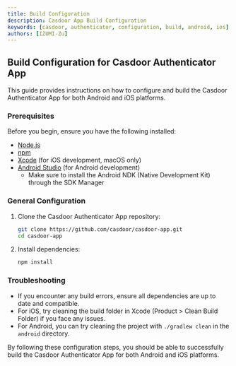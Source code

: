 ```yaml
---
title: Build Configuration
description: Casdoor App Build Configuration
keywords: [casdoor, authenticator, configuration, build, android, ios]
authors: [IZUMI-Zu]
---
```


## Build Configuration for Casdoor Authenticator App

This guide provides instructions on how to configure and build the Casdoor Authenticator App for both Android and iOS platforms.

### Prerequisites

Before you begin, ensure you have the following installed:

- [Node.js](https://nodejs.org/)
- [npm](https://www.npmjs.com/)
- [Xcode](https://developer.apple.com/xcode/) (for iOS development, macOS only)
- [Android Studio](https://developer.android.com/studio) (for Android development)
  - Make sure to install the Android NDK (Native Development Kit) through the SDK Manager

### General Configuration

1. Clone the Casdoor Authenticator App repository:

   ```bash
   git clone https://github.com/casdoor/casdoor-app.git
   cd casdoor-app
   ```

2. Install dependencies:

   ```bash
   npm install
   ```

### Troubleshooting

- If you encounter any build errors, ensure all dependencies are up to date and compatible.
- For iOS, try cleaning the build folder in Xcode (Product > Clean Build Folder) if you face any issues.
- For Android, you can try cleaning the project with `./gradlew clean` in the `android` directory.

By following these configuration steps, you should be able to successfully build the Casdoor Authenticator App for both Android and iOS platforms.

